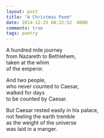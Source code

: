 ```yaml
---
layout: post
title: "A Christmas Poem"
date: 2014-12-25 08:22:52 -0600
comments: true
tags: poetry
---
```


A hundred mile journey  
from Nazareth to Bethlehem,  
taken at the whim  
of the emperor. 

And two people,  
who never counted to Caesar,  
walked for days  
to be counted by Caesar.

But Caesar rested easily in his palace,  
not feeling the earth tremble  
as the weight of the universe  
was laid in a manger.



